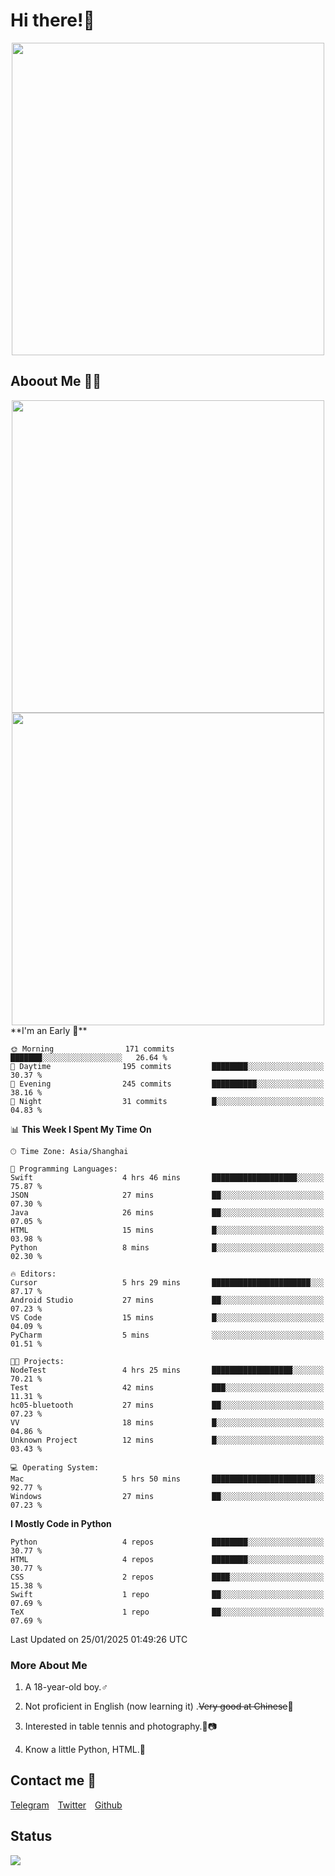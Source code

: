 # Hi there!🎉

<div align=center><img src="https://count.getloli.com/get/@Cicada000?theme=moebooru" width=500px></div>

## Aboout Me 👀💦

<div align=center>
<img src="https://github-readme-stats.vercel.app/api?username=Cicada000&show_icons=true&theme=tokyonight" width=500px>
<br>
<img src="https://github-readme-stats.vercel.app/api/top-langs/?username=Cicada000&show_icons=true&theme=tokyonight&layout=compact" width=500px>
</div>
<!--START_SECTION:waka-->
**I'm an Early 🐤** 

```text
🌞 Morning                171 commits         ███████░░░░░░░░░░░░░░░░░░   26.64 % 
🌆 Daytime                195 commits         ████████░░░░░░░░░░░░░░░░░   30.37 % 
🌃 Evening                245 commits         ██████████░░░░░░░░░░░░░░░   38.16 % 
🌙 Night                  31 commits          █░░░░░░░░░░░░░░░░░░░░░░░░   04.83 % 
```


📊 **This Week I Spent My Time On** 

```text
🕑︎ Time Zone: Asia/Shanghai

💬 Programming Languages: 
Swift                    4 hrs 46 mins       ███████████████████░░░░░░   75.87 % 
JSON                     27 mins             ██░░░░░░░░░░░░░░░░░░░░░░░   07.30 % 
Java                     26 mins             ██░░░░░░░░░░░░░░░░░░░░░░░   07.05 % 
HTML                     15 mins             █░░░░░░░░░░░░░░░░░░░░░░░░   03.98 % 
Python                   8 mins              █░░░░░░░░░░░░░░░░░░░░░░░░   02.30 % 

🔥 Editors: 
Cursor                   5 hrs 29 mins       ██████████████████████░░░   87.17 % 
Android Studio           27 mins             ██░░░░░░░░░░░░░░░░░░░░░░░   07.23 % 
VS Code                  15 mins             █░░░░░░░░░░░░░░░░░░░░░░░░   04.09 % 
PyCharm                  5 mins              ░░░░░░░░░░░░░░░░░░░░░░░░░   01.51 % 

🐱‍💻 Projects: 
NodeTest                 4 hrs 25 mins       ██████████████████░░░░░░░   70.21 % 
Test                     42 mins             ███░░░░░░░░░░░░░░░░░░░░░░   11.31 % 
hc05-bluetooth           27 mins             ██░░░░░░░░░░░░░░░░░░░░░░░   07.23 % 
VV                       18 mins             █░░░░░░░░░░░░░░░░░░░░░░░░   04.86 % 
Unknown Project          12 mins             █░░░░░░░░░░░░░░░░░░░░░░░░   03.43 % 

💻 Operating System: 
Mac                      5 hrs 50 mins       ███████████████████████░░   92.77 % 
Windows                  27 mins             ██░░░░░░░░░░░░░░░░░░░░░░░   07.23 % 
```

**I Mostly Code in Python** 

```text
Python                   4 repos             ████████░░░░░░░░░░░░░░░░░   30.77 % 
HTML                     4 repos             ████████░░░░░░░░░░░░░░░░░   30.77 % 
CSS                      2 repos             ████░░░░░░░░░░░░░░░░░░░░░   15.38 % 
Swift                    1 repo              ██░░░░░░░░░░░░░░░░░░░░░░░   07.69 % 
TeX                      1 repo              ██░░░░░░░░░░░░░░░░░░░░░░░   07.69 % 
```




 Last Updated on 25/01/2025 01:49:26 UTC
<!--END_SECTION:waka-->

### More About Me

1. A 18-year-old boy.♂

2. Not proficient in English (now learning it) .~~Very good at Chinese~~🤣

3. Interested in table tennis and photography.🏓📷

4. Know a little Python, HTML.🐍


## Contact me 💬

[Telegram](https://t.me/CicadaLYW)&emsp;[Twitter](https://twitter.com/Cicada0001)&emsp;[Github](https://github.com/Cicada000)

## Status
<img src="https://weather-icon.journeyad.repl.co/@hangzhou?v=1" align="left">







